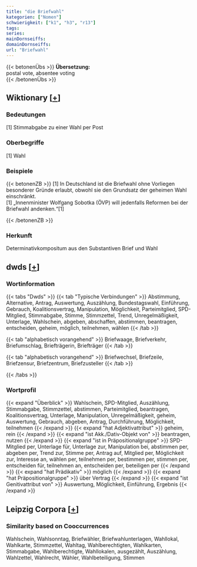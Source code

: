 ```yaml
---
title: "die Briefwahl"
kategorien: ["Nomen"]
schwierigkeit: ["k1", "h3", "r13"]
tags:
series:
mainDornseiffs:
domainDornseiffs:
url: "Briefwahl"
---
```


{{< betonenÜbs >}}
**Übersetzung:**  
postal vote, absentee voting  
{{< /betonenÜbs >}}

## Wiktionary [[+](https://de.wiktionary.org/wiki/Briefwahl)]

### Bedeutungen
[1] Stimmabgabe zu einer Wahl per Post  

### Oberbegriffe
[1] Wahl  

### Beispiele
{{< betonenZB >}}
[1] In Deutschland ist die Briefwahl ohne Vorliegen besonderer Gründe erlaubt, obwohl sie den Grundsatz der geheimen Wahl einschränkt.  
[1] „Innenminister Wolfgang Sobotka (ÖVP) will jedenfalls Reformen bei der Briefwahl andenken.“[1]  

{{< /betonenZB >}}
### Herkunft
Determinativkompositum aus den Substantiven Brief und Wahl  



## dwds [[+](https://www.dwds.de/wb/Briefwahl)]

### Wortinformation
{{< tabs "Dwds" >}}
{{< tab "Typische Verbindungen" >}}
Abstimmung, Alternative, Antrag, Auswertung, Auszählung, Bundestagswahl, Einführung, Gebrauch, Koalitionsvertrag, Manipulation, Möglichkeit, Parteimitglied, SPD-Mitglied, Stimmabgabe, Stimme, Stimmzettel, Trend, Unregelmäßigkeit, Unterlage, Wahlschein, abgeben, abschaffen, abstimmen, beantragen, entscheiden, geheim, möglich, teilnehmen, wählen
{{< /tab >}}

{{< tab "alphabetisch vorangehend" >}}
Briefwaage, Briefverkehr, Briefumschlag, Briefträgerin, Briefträger
{{< /tab >}}

{{< tab "alphabetisch vorangehend" >}}
Briefwechsel, Briefzeile, Briefzensur, Briefzentrum, Briefzusteller
{{< /tab >}}

{{< /tabs >}}

### Wortprofil
{{< expand "Überblick" >}} Wahlschein, SPD-Mitglied, Auszählung, Stimmabgabe, Stimmzettel, abstimmen, Parteimitglied, beantragen, Koalitionsvertrag, Unterlage, Manipulation, Unregelmäßigkeit, geheim, Auswertung, Gebrauch, abgeben, Antrag, Durchführung, Möglichkeit, teilnehmen {{< /expand >}}
{{< expand "hat Adjektivattribut" >}} geheim, rein {{< /expand >}}
{{< expand "ist Akk./Dativ-Objekt von" >}} beantragen, nutzen {{< /expand >}}
{{< expand "ist in Präpositionalgruppe" >}} SPD-Mitglied per, Unterlage für, Unterlage zur, Manipulation bei, abstimmen per, abgeben per, Trend zur, Stimme per, Antrag auf, Mitglied per, Möglichkeit zur, Interesse an, wählen per, teilnehmen per, bestimmen per, stimmen per, entscheiden für, teilnehmen an, entscheiden per, beteiligen per {{< /expand >}}
{{< expand "hat Prädikativ" >}} möglich {{< /expand >}}
{{< expand "hat Präpositionalgruppe" >}} über Vertrag {{< /expand >}}
{{< expand "ist Genitivattribut von" >}} Auswertung, Möglichkeit, Einführung, Ergebnis {{< /expand >}}

## Leipzig Corpora [[+](https://corpora.uni-leipzig.de/en/res?word=Briefwahl&corpusId=deu_newscrawl-public_2018)]


### Similarity based on Cooccurrences
Wahlschein, Wahlsonntag, Briefwähler, Briefwahlunterlagen, Wahllokal, Wahlkarte, Stimmzettel, Wahltag, Wahlberechtigten, Wahlkarten, Stimmabgabe, Wahlberechtigte, Wahllokalen, ausgezählt, Auszählung, Wahlzettel, Wahlrecht, Wähler, Wahlbeteiligung, Stimmen

